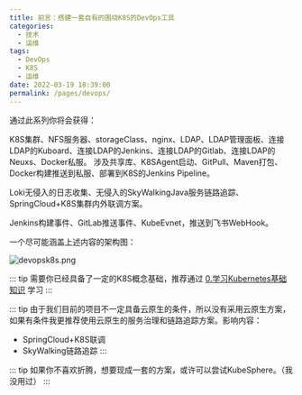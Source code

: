 ```yaml
---
title: 前言：搭建一套自有的围绕K8S的DevOps工具
categories: 
  - 技术
  - 运维
tags: 
  - DevOps
  - K8S
  - 运维
date: 2022-03-19 18:39:00
permalink: /pages/devops/
---
```

通过此系列你将会获得：

K8S集群、NFS服务器、storageClass、nginx、LDAP、LDAP管理面板、连接LDAP的Kuboard、连接LDAP的Jenkins、连接LDAP的Gitlab、连接LDAP的Neuxs、Docker私服。
涉及共享库、K8SAgent启动、GitPull、Maven打包、Docker构建推送到私服、部署到K8S的Jenkins Pipeline。

Loki无侵入的日志收集、无侵入的SkyWalkingJava服务链路追踪、SpringCloud+K8S集群内外联调方案。

Jenkins构建事件、GitLab推送事件、KubeEvnet，推送到飞书WebHook。

一个尽可能涵盖上述内容的架构图：

![devopsk8s.png](~public/images/devops/devopsk8s.png)
<!-- more -->
::: tip
需要你已经具备了一定的K8S概念基础，推荐通过 [0.学习Kubernetes基础知识](https://www.kuboard.cn/learning/k8s-basics/kubernetes-basics.html) 学习
:::

::: tip
由于我们目前的项目不一定具备云原生的条件，所以没有采用云原生方案，如果有条件我更推荐使用云原生的服务治理和链路追踪方案。影响内容：
- SpringCloud+K8S联调
- SkyWalking链路追踪
:::

::: tip
如果你不喜欢折腾，想要现成一套的方案，或许可以尝试KubeSphere。（我没用过）
:::
